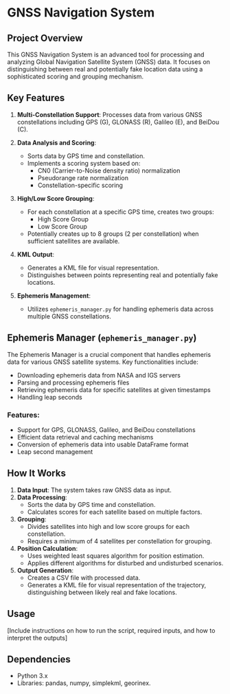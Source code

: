# GNSS Navigation System

## Project Overview

This GNSS Navigation System is an advanced tool for processing and analyzing Global Navigation Satellite System (GNSS) data. It focuses on distinguishing between real and potentially fake location data using a sophisticated scoring and grouping mechanism.

## Key Features

1. **Multi-Constellation Support**: Processes data from various GNSS constellations including GPS (G), GLONASS (R), Galileo (E), and BeiDou (C).

2. **Data Analysis and Scoring**: 
   - Sorts data by GPS time and constellation.
   - Implements a scoring system based on:
     - CN0 (Carrier-to-Noise density ratio) normalization
     - Pseudorange rate normalization
     - Constellation-specific scoring

3. **High/Low Score Grouping**: 
   - For each constellation at a specific GPS time, creates two groups:
     - High Score Group
     - Low Score Group
   - Potentially creates up to 8 groups (2 per constellation) when sufficient satellites are available.

4. **KML Output**: 
   - Generates a KML file for visual representation.
   - Distinguishes between points representing real and potentially fake locations.

5. **Ephemeris Management**: 
   - Utilizes `ephemeris_manager.py` for handling ephemeris data across multiple GNSS constellations.

## Ephemeris Manager (`ephemeris_manager.py`)

The Ephemeris Manager is a crucial component that handles ephemeris data for various GNSS satellite systems. Key functionalities include:

- Downloading ephemeris data from NASA and IGS servers
- Parsing and processing ephemeris files
- Retrieving ephemeris data for specific satellites at given timestamps
- Handling leap seconds

### Features:
- Support for GPS, GLONASS, Galileo, and BeiDou constellations
- Efficient data retrieval and caching mechanisms
- Conversion of ephemeris data into usable DataFrame format
- Leap second management

## How It Works

1. **Data Input**: The system takes raw GNSS data as input.
2. **Data Processing**: 
   - Sorts the data by GPS time and constellation.
   - Calculates scores for each satellite based on multiple factors.
3. **Grouping**: 
   - Divides satellites into high and low score groups for each constellation.
   - Requires a minimum of 4 satellites per constellation for grouping.
4. **Position Calculation**: 
   - Uses weighted least squares algorithm for position estimation.
   - Applies different algorithms for disturbed and undisturbed scenarios.
5. **Output Generation**:
   - Creates a CSV file with processed data.
   - Generates a KML file for visual representation of the trajectory, distinguishing between likely real and fake locations.

## Usage

[Include instructions on how to run the script, required inputs, and how to interpret the outputs]

## Dependencies

- Python 3.x
- Libraries: pandas, numpy, simplekml, georinex.
